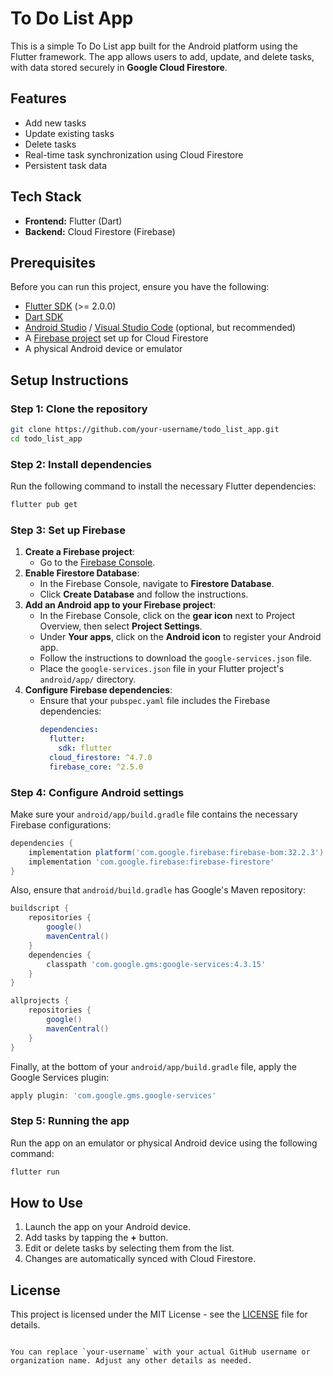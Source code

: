 # To Do List App

This is a simple To Do List app built for the Android platform using the Flutter framework. The app allows users to add, update, and delete tasks, with data stored securely in **Google Cloud Firestore**.

## Features
- Add new tasks
- Update existing tasks
- Delete tasks
- Real-time task synchronization using Cloud Firestore
- Persistent task data

## Tech Stack
- **Frontend:** Flutter (Dart)
- **Backend:** Cloud Firestore (Firebase)

## Prerequisites
Before you can run this project, ensure you have the following:
- [Flutter SDK](https://flutter.dev/docs/get-started/install) (>= 2.0.0)
- [Dart SDK](https://dart.dev/get-dart) 
- [Android Studio](https://developer.android.com/studio) / [Visual Studio Code](https://code.visualstudio.com/) (optional, but recommended)
- A [Firebase project](https://console.firebase.google.com/) set up for Cloud Firestore
- A physical Android device or emulator

## Setup Instructions

### Step 1: Clone the repository
```bash
git clone https://github.com/your-username/todo_list_app.git
cd todo_list_app
```
### Step 2: Install dependencies
Run the following command to install the necessary Flutter dependencies:
```bash
flutter pub get
```

### Step 3: Set up Firebase
1. **Create a Firebase project**:
   - Go to the [Firebase Console](https://console.firebase.google.com/).
2. **Enable Firestore Database**:
   - In the Firebase Console, navigate to **Firestore Database**.
   - Click **Create Database** and follow the instructions.
3. **Add an Android app to your Firebase project**:
   - In the Firebase Console, click on the **gear icon** next to Project Overview, then select **Project Settings**.
   - Under **Your apps**, click on the **Android icon** to register your Android app.
   - Follow the instructions to download the `google-services.json` file.
   - Place the `google-services.json` file in your Flutter project's `android/app/` directory.
4. **Configure Firebase dependencies**:
   - Ensure that your `pubspec.yaml` file includes the Firebase dependencies:
     ```yaml
     dependencies:
       flutter:
         sdk: flutter
       cloud_firestore: ^4.7.0
       firebase_core: ^2.5.0
     ```

### Step 4: Configure Android settings
Make sure your `android/app/build.gradle` file contains the necessary Firebase configurations:
```groovy
dependencies {
    implementation platform('com.google.firebase:firebase-bom:32.2.3')
    implementation 'com.google.firebase:firebase-firestore'
}
```
Also, ensure that `android/build.gradle` has Google's Maven repository:
```groovy
buildscript {
    repositories {
        google()
        mavenCentral()
    }
    dependencies {
        classpath 'com.google.gms:google-services:4.3.15'
    }
}

allprojects {
    repositories {
        google()
        mavenCentral()
    }
}
```
Finally, at the bottom of your `android/app/build.gradle` file, apply the Google Services plugin:
```groovy
apply plugin: 'com.google.gms.google-services'
```

### Step 5: Running the app
Run the app on an emulator or physical Android device using the following command:
```bash
flutter run
```

## How to Use
1. Launch the app on your Android device.
2. Add tasks by tapping the **+** button.
3. Edit or delete tasks by selecting them from the list.
4. Changes are automatically synced with Cloud Firestore.

## License
This project is licensed under the MIT License - see the [LICENSE](LICENSE) file for details.

```

You can replace `your-username` with your actual GitHub username or organization name. Adjust any other details as needed.
